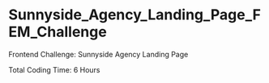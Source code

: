 # Sunnyside_Agency_Landing_Page_FEM_Challenge
Frontend Challenge: Sunnyside Agency Landing Page

Total Coding Time: 6 Hours
